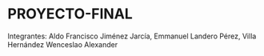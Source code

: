 # PROYECTO-FINAL
Integrantes: Aldo Francisco Jiménez Jarcía, Emmanuel Landero Pérez, Villa Hernández Wenceslao Alexander 
